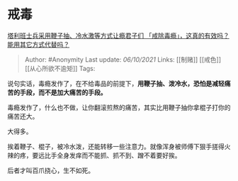 # 戒毒
[塔利班士兵采用鞭子抽、冷水激等方式让瘾君子们 「戒除毒瘾」，这真的有效吗？能用其它方式代替吗？](https://www.zhihu.com/question/486968034/answer/2150301562)

> Author: #Anonymity 
Last update: *06/10/2021* 
Links: [[制赌]] [[戒色]] [[从心所欲不逾矩]]
Tags:  

说句实话，毒瘾发作了，在不给毒品的前提下，**用鞭子抽、泼冷水，恐怕是减轻痛苦的手段，而不是加大痛苦的手段。**

毒瘾发作了，什么也不做，让你翻滚煎熬的痛苦，其实比用鞭子抽你拿棍子打你的痛苦还大。

大得多。

挨着鞭子、棍子，被冷水泼，还能转移一些注意力。就像浑身被师傅下狠手搓得火辣的疼，要远比手全身发痒而不能抓、抓不到、蹭不着要好挨。

后者才叫百爪挠心，生不如死。

  
